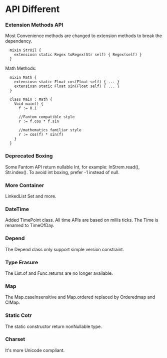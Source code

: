 

# API Different #

### Extension Methods API ###
Most Convenience methods are changed to extension methods to break the dependency.
```
  mixin StrUil {
    extensiosn static Regex toRegex(Str self) { Regex(self) }
  }
```

Math Methods:
```
  mixin Math {
    extensiosn static Float cos(Float self) { ... }
    extensiosn static Float sin(Float self) { ... }
  }

  class Main : Math {
    Void main() {
      f := 0.1

      //Fantom compatible style
      r := f.cos * f.sin

      //mathematics familiar style
      r := cos(f) * sin(f)
    }
  }
```

### Deprecated Boxing ###
Some Fantom API return nullable Int, for example: InStrem.read(), Str.index().
To avoid int boxing, prefer -1 instead of null.

### More Container ###
LinkedList Set and more.

### DateTime ###
Added TimePoint class.
All time APIs are based on millis ticks.
The Time is renamed to TimeOfDay.

### Depend ###
The Depend class only support simple version constraint.

### Type Erasure ###
The List.of and Func.returns are no longer available.

### Map ###
The Map.caseInsensitive and Map.ordered replaced by Orderedmap and CIMap.

### Static Cotr ###
The static constructor return nonNullable type.

### Charset ###
It's more Unicode compliant.

